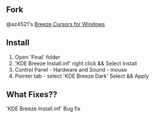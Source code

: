 ## Fork

@az4521's [Breeze Cursors for Windows](https://www.deviantart.com/az4521/art/Breeze-Cursors-for-Windows-628166238)

## Install
1. Open 'Final' folder
2. 'KDE Breeze Install.inf' right click && Select Install
3. Control Panel - Hardware and Sound - mouse
4. Pointer tab - select 'KDE Breeze Dark' Select && Apply

## What Fixes??
'KDE Breeze Install.inf' Bug fix

